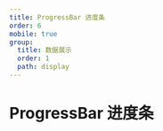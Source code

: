 ```yaml
---
title: ProgressBar 进度条
order: 6
mobile: true
group:
  title: 数据展示
  order: 1
  path: display
---
```


# ProgressBar 进度条

<code src="../demo/ProgressBar.tsx"></code>
<API src="../src/ProgressBar.tsx"></API>
